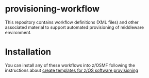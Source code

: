 # provisioning-workflow
This repository contains workflow definitions (XML files) and other associated material to support automated provisioning of middleware environment. 

# Installation
You can install any of these workflows into z/OSMF following the instructions about [create templates for z/OS software provisioning](https://www.ibm.com/support/z-content-solutions/cloud-provisioning/)
